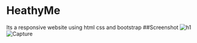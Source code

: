 # HeathyMe

Its a responsive website using html css and bootstrap
##Screenshot
![h1](https://user-images.githubusercontent.com/28656259/60402673-60144000-9bb0-11e9-8c0a-e1495f742cec.PNG)
![Capture](https://user-images.githubusercontent.com/28656259/60402674-61de0380-9bb0-11e9-8a4f-f5a6c29af243.PNG)
